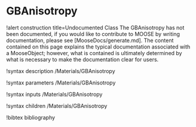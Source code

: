 <!-- MOOSE Documentation Stub: Remove this when content is added. -->

# GBAnisotropy

!alert construction title=Undocumented Class
The GBAnisotropy has not been documented, if you would like to contribute to MOOSE by
writing documentation, please see [MooseDocs/generate.md]. The content contained on this page explains
the typical documentation associated with a MooseObject; however, what is contained is ultimately
determined by what is necessary to make the documentation clear for users.

!syntax description /Materials/GBAnisotropy

!syntax parameters /Materials/GBAnisotropy

!syntax inputs /Materials/GBAnisotropy

!syntax children /Materials/GBAnisotropy

!bibtex bibliography
